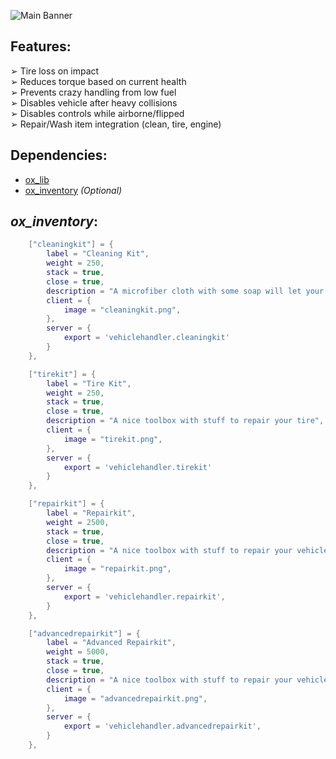 ![Main Banner](https://i.imgur.com/hryKQ1w.png)

## __Features:__
➢ Tire loss on impact <br>
➢ Reduces torque based on current health <br>
➢ Prevents crazy handling from low fuel <br>
➢ Disables vehicle after heavy collisions <br>
➢ Disables controls while airborne/flipped <br>
➢ Repair/Wash item integration (clean, tire, engine) <br>

## __Dependencies:__
* [ox_lib](https://github.com/CommunityOx/ox_lib)
* [ox_inventory](https://github.com/CommunityOx/ox_inventory) *(Optional)*

## ***ox_inventory***:
```lua
    ["cleaningkit"] = {
        label = "Cleaning Kit",
        weight = 250,
        stack = true,
        close = true,
        description = "A microfiber cloth with some soap will let your car sparkle again!",
        client = {
            image = "cleaningkit.png",
        },
        server = {
            export = 'vehiclehandler.cleaningkit'
        }
    },

    ["tirekit"] = {
        label = "Tire Kit",
        weight = 250,
        stack = true,
        close = true,
        description = "A nice toolbox with stuff to repair your tire",
        client = {
            image = "tirekit.png",
        },
        server = {
            export = 'vehiclehandler.tirekit'
        }
    },

    ["repairkit"] = {
        label = "Repairkit",
        weight = 2500,
        stack = true,
        close = true,
        description = "A nice toolbox with stuff to repair your vehicle",
        client = {
            image = "repairkit.png",
        },
        server = {
            export = 'vehiclehandler.repairkit',
        }
    },

    ["advancedrepairkit"] = {
        label = "Advanced Repairkit",
        weight = 5000,
        stack = true,
        close = true,
        description = "A nice toolbox with stuff to repair your vehicle",
        client = {
            image = "advancedrepairkit.png",
        },
        server = {
            export = 'vehiclehandler.advancedrepairkit',
        }
    },
```
